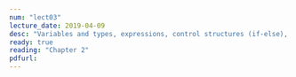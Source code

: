 ```yaml
---
num: "lect03"
lecture_date: 2019-04-09
desc: "Variables and types, expressions, control structures (if-else), output"
ready: true
reading: "Chapter 2"
pdfurl: 
---
```

